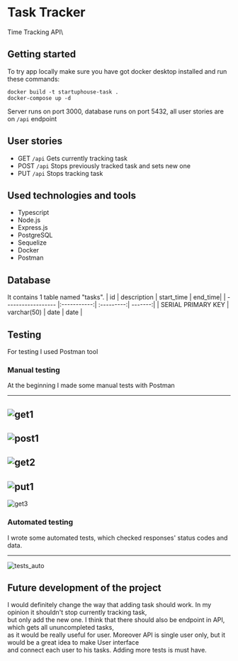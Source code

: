 # Task Tracker
Time Tracking API\
## Getting started
To try app locally make sure you have got docker desktop installed and run these commands:
```
docker build -t startuphouse-task .
docker-compose up -d
```
Server runs on port 3000, database runs on port 5432, all user stories are on ```/api``` endpoint
## User stories
* GET ```/api```
Gets currently tracking task
* POST ```/api```
Stops previously tracked task and sets new one
* PUT ```/api```
Stops tracking task
## Used technologies and tools
* Typescript
* Node.js
* Express.js
* PostgreSQL
* Sequelize
* Docker
* Postman
## Database
It contains 1 table named "tasks".
| id                 | description | start_time | end_time|
| ------------------ |:-----------:| :---------:| -------:|
| SERIAL PRIMARY KEY | varchar(50) | date       | date    |
## Testing
For testing I used Postman tool
### Manual testing
At the beginning I made some manual tests with Postman

---
![get1](https://user-images.githubusercontent.com/52738844/120079105-c5318280-c0b2-11eb-958d-0040379deb26.PNG)
---
![post1](https://user-images.githubusercontent.com/52738844/120079112-c82c7300-c0b2-11eb-8854-e9d9efe2cf36.PNG)
---
![get2](https://user-images.githubusercontent.com/52738844/120079115-c9f63680-c0b2-11eb-86c5-804e577b5166.PNG)
---
![put1](https://user-images.githubusercontent.com/52738844/120079122-cd89bd80-c0b2-11eb-8ef8-c3f6f83a00ae.PNG)
---
![get3](https://user-images.githubusercontent.com/52738844/120079124-cf538100-c0b2-11eb-8273-5665e4cb499e.PNG)

### Automated testing
I wrote some automated tests, which checked responses' status codes and data.

---
![tests_auto](https://user-images.githubusercontent.com/52738844/120080315-94544c00-c0b8-11eb-834d-c96830055001.PNG)
## Future development of the project
I would definitely change the way that adding task should work. In my opinion it shouldn't stop currently tracking task,\
but only add the new one. I think that there should also be endpoint in API, which gets all ununcompleted tasks,\
as it would be really useful for user. Moreover API is single user only, but it would be a great idea to make User interface\
and connect each user to his tasks. Adding more tests is must have.
